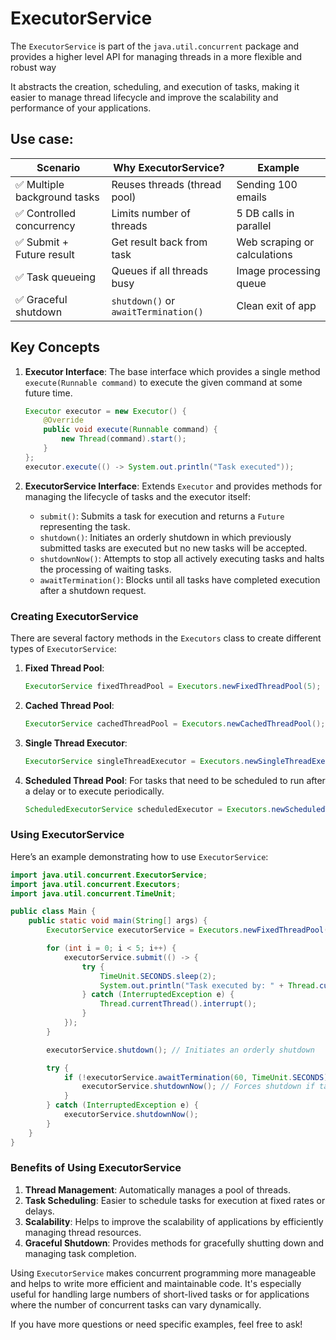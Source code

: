 # ExecutorService

The `ExecutorService` is part of the `java.util.concurrent` package and provides a higher level API for managing threads in a more flexible and robust way

It abstracts the creation, scheduling, and execution of tasks, making it easier to manage thread lifecycle and improve the scalability and performance of your applications.

## Use case:
| Scenario                    | Why ExecutorService?                 | Example                      |
| --------------------------- | ------------------------------------ | ---------------------------- |
| ✅ Multiple background tasks | Reuses threads (thread pool)         | Sending 100 emails           |
| ✅ Controlled concurrency    | Limits number of threads             | 5 DB calls in parallel       |
| ✅ Submit + Future result    | Get result back from task            | Web scraping or calculations |
| ✅ Task queueing             | Queues if all threads busy           | Image processing queue       |
| ✅ Graceful shutdown         | `shutdown()` or `awaitTermination()` | Clean exit of app            |


## Key Concepts

1. **Executor Interface**: The base interface which provides a single method `execute(Runnable command)` to execute the given command at some future time.

   ```java
   Executor executor = new Executor() {
       @Override
       public void execute(Runnable command) {
           new Thread(command).start();
       }
   };
   executor.execute(() -> System.out.println("Task executed"));
   ```

2. **ExecutorService Interface**: Extends `Executor` and provides methods for managing the lifecycle of tasks and the executor itself:
   - `submit()`: Submits a task for execution and returns a `Future` representing the task.
   - `shutdown()`: Initiates an orderly shutdown in which previously submitted tasks are executed but no new tasks will be accepted.
   - `shutdownNow()`: Attempts to stop all actively executing tasks and halts the processing of waiting tasks.
   - `awaitTermination()`: Blocks until all tasks have completed execution after a shutdown request.

### Creating ExecutorService

There are several factory methods in the `Executors` class to create different types of `ExecutorService`:

1. **Fixed Thread Pool**:

   ```java
   ExecutorService fixedThreadPool = Executors.newFixedThreadPool(5);
   ```

2. **Cached Thread Pool**:

   ```java
   ExecutorService cachedThreadPool = Executors.newCachedThreadPool();
   ```

3. **Single Thread Executor**:

   ```java
   ExecutorService singleThreadExecutor = Executors.newSingleThreadExecutor();
   ```

4. **Scheduled Thread Pool**: For tasks that need to be scheduled to run after a delay or to execute periodically.
   ```java
   ScheduledExecutorService scheduledExecutor = Executors.newScheduledThreadPool(5);
   ```

### Using ExecutorService

Here’s an example demonstrating how to use `ExecutorService`:

```java
import java.util.concurrent.ExecutorService;
import java.util.concurrent.Executors;
import java.util.concurrent.TimeUnit;

public class Main {
    public static void main(String[] args) {
        ExecutorService executorService = Executors.newFixedThreadPool(3);

        for (int i = 0; i < 5; i++) {
            executorService.submit(() -> {
                try {
                    TimeUnit.SECONDS.sleep(2);
                    System.out.println("Task executed by: " + Thread.currentThread().getName());
                } catch (InterruptedException e) {
                    Thread.currentThread().interrupt();
                }
            });
        }

        executorService.shutdown(); // Initiates an orderly shutdown

        try {
            if (!executorService.awaitTermination(60, TimeUnit.SECONDS)) {
                executorService.shutdownNow(); // Forces shutdown if tasks don't finish in time
            }
        } catch (InterruptedException e) {
            executorService.shutdownNow();
        }
    }
}
```

### Benefits of Using ExecutorService

1. **Thread Management**: Automatically manages a pool of threads.
2. **Task Scheduling**: Easier to schedule tasks for execution at fixed rates or delays.
3. **Scalability**: Helps to improve the scalability of applications by efficiently managing thread resources.
4. **Graceful Shutdown**: Provides methods for gracefully shutting down and managing task completion.

Using `ExecutorService` makes concurrent programming more manageable and helps to write more efficient and maintainable code. It's especially useful for handling large numbers of short-lived tasks or for applications where the number of concurrent tasks can vary dynamically.

If you have more questions or need specific examples, feel free to ask!
